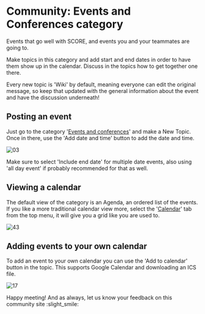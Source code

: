 # Community: Events and Conferences category

Events that go well with SCORE, and events you and your teammates are going to.

Make topics in this category and add start and end dates in order to have them show up in the calendar. Discuss in the topics how to get together one there.

Every new topic is 'Wiki' by default, meaning everyone can edit the original message, so keep that updated with the general information about the event and have the discussion underneath!

## Posting an event

Just go to the category '[Events and conferences](https://score.community/c/events/l/agenda)' and make a New Topic. Once in there, use the 'Add date and time' button to add the date and time.

![03](https://score.community/uploads/default/optimized/1X/961cf0e71f2a487d703ab6d4f55533ff53a036cf_1_690x486.png)

Make sure to select 'Include end date' for multiple date events, also using 'all day event' if probably recommended for that as well.

## Viewing a calendar

The default view of the category is an Agenda, an ordered list of the events. If you like a more traditional calendar view more, select the '[Calendar](https://score.community/c/events/l/calendar)' tab from the top menu, it will give you a grid like you are used to.

![43](https://score.community/uploads/default/optimized/1X/2e7743628a7e9e92b4b0cb8dd0488b5169bd7f7b_1_690x247.png)

## Adding events to your own calendar

To add an event to your own calendar you can use the 'Add to calendar' button in the topic. This supports Google Calendar and downloading an ICS file.

![17](https://score.community/uploads/default/original/1X/0165f81a5ae20fc7f015cd2e6c8d90fbb23c5fb9.png)

Happy meeting! And as always, let us know your feedback on this community site :slight_smile:
